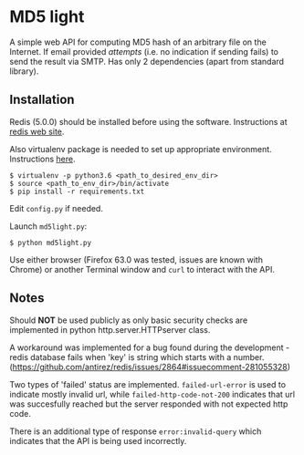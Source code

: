 # MD5 light

A simple web API for computing MD5 hash of an arbitrary file on the Internet. If email provided *attempts* (i.e. no indication if sending fails) to send the result via SMTP.
Has only 2 dependencies (apart from standard library).

## Installation

Redis (5.0.0) should be installed before using the software. Instructions at [redis web site](https://redis.io/download#installation).

Also virtualenv package is needed to set up appropriate environment. Instructions [here](https://virtualenv.pypa.io/en/stable/installation/).


    $ virtualenv -p python3.6 <path_to_desired_env_dir>
    $ source <path_to_env_dir>/bin/activate
    $ pip install -r requirements.txt

Edit `config.py` if needed.

Launch `md5light.py`:

    $ python md5light.py

Use either browser (Firefox 63.0 was tested, issues are known with Chrome) or another Terminal window and `curl` to interact with the API.

## Notes

Should **NOT** be used publicly as only basic security checks are implemented in python http.server.HTTPserver class.

A workaround was implemented for a bug found during the development - redis database fails when 'key' is string which starts with a number.  (https://github.com/antirez/redis/issues/2864#issuecomment-281055328)

Two types of 'failed' status are implemented. `failed-url-error` is used to indicate mostly invalid url, while `failed-http-code-not-200` indicates that url was succesfully reached but the server responded with not expected http code.

There is an additional type of response `error:invalid-query` which indicates that the API is being used incorrectly.